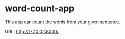 # word-count-app
This app can count the words from your given sentence.

URL: http://127.0.0.1:8000/
